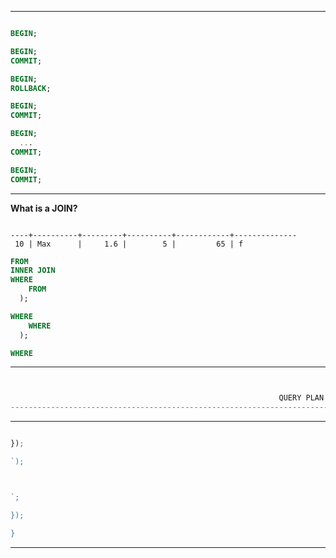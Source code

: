 









---






```sql
```




```sql
BEGIN;
```


```sql
BEGIN;
COMMIT;
```


```sql
BEGIN;
ROLLBACK;
```


```sql
BEGIN;
COMMIT;
```


```sql
BEGIN;
  ...
COMMIT;
```








```sql
BEGIN;
COMMIT;
```

---


**What is a JOIN?**


```sql
```




```
----+----------+---------+----------+------------+--------------
 10 | Max      |     1.6 |        5 |         65 | f
```

```sql
FROM
INNER JOIN
WHERE
    FROM
  );
```


```sql
WHERE
    WHERE
  );
```


```sql
WHERE
```





---




```sql


```








```js

                                                            QUERY PLAN
----------------------------------------------------------------------------------------------------------------------------------
```

---






```js

});

`);

```



```js

```

```js

`;

});

}

```

---
